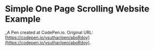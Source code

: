 # Simple One Page Scrolling Website Example
 _A Pen created at CodePen.io. Original URL: [https://codepen.io/ysuthar/pen/aboRdoy](https://codepen.io/ysuthar/pen/aboRdoy).

 